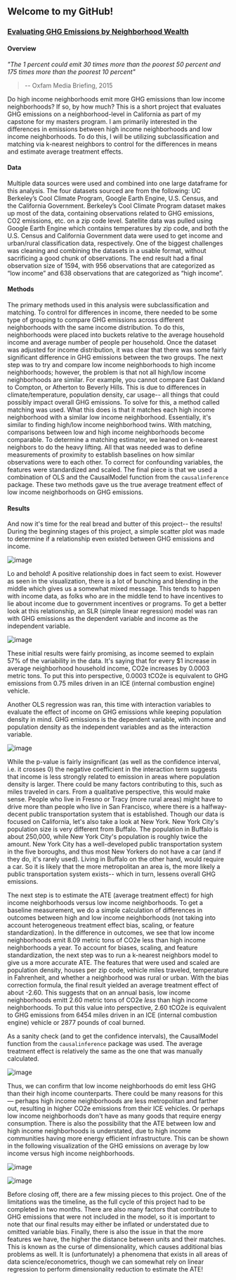 ## Welcome to my GitHub!
### <ins>Evaluating GHG Emissions by Neighborhood Wealth</ins>

#### Overview
*"The 1 percent could emit 30 times more than the poorest 50 percent and 175 times more than the poorest 10 percent"*
<br> 
> -- Oxfam Media Briefing, 2015

Do high income neighborhoods emit more GHG emissions than low income neighborhoods? If so, by how much? This is a short project that evaluates GHG emissions on a neighborhood-level in California as part of my capstone for my masters program. I am primarily interested in the differences in emissions between high income neighborhoods and low income neighborhoods. To do this, I will be utilizing subclassification and matching via k-nearest neighbors to control for the differences in means and estimate average treatment effects. 

#### Data
Multiple data sources were used and combined into one large dataframe for this analysis. The four datasets sourced are from the following: UC Berkeley’s Cool Climate Program, Google Earth Engine, U.S. Census, and the California Government. Berkeley’s Cool Climate Program dataset makes up most of the data, containing observations related to GHG emissions, CO2 emissions, etc. on a zip code level. Satellite data was pulled using Google Earth Engine which contains temperatures by zip code, and both the U.S. Census and California Government data were used to get income and urban/rural classification data, respectively. One of the biggest challenges was cleaning and combining the datasets in a usable format, without sacrificing a good chunk of observations. The end result had a final observation size of 1594, with 956 observations that are categorized as “low income” and 638 observations that are categorized as “high income”.

#### Methods
The primary methods used in this analysis were subclassification and matching. To control for differences in income, there needed to be some type of grouping to compare GHG emissions across different neighborhoods with the same income distribution. To do this, neighborhoods were placed into buckets relative to the average household income and average number of people per household. Once the dataset was adjusted for income distribution, it was clear that there was some fairly significant difference in GHG emissions between the two groups. The next step was to try and compare low income neighborhoods to high income neighborhoods; however, the problem is that not all high/low income neighborhoods are similar. For example, you cannot compare East Oakland to Compton, or Atherton to Beverly Hills. This is due to differences in climate/temperature, population density, car usage-- all things that could possibly impact overall GHG emissions. To solve for this, a method called matching was used. What this does is that it matches each high income neighborhood with a similar low income neighborhood. Essentially, it's similar to finding high/low income neighborhood twins. With matching, comparisons between low and high income neighborhoods become comparable. To determine a matching estimator, we leaned on k-nearest neighbors to do the heavy lifting. All that was needed was to define measurements of proximity to establish baselines on how similar observations were to each other. To correct for confounding variables, the features were standardized and scaled. The final piece is that we used a combination of OLS and the CausalModel function from the `causalinference` package. These two methods gave us the true average treatment effect of low income neighborhoods on GHG emissions.

#### Results
And now it's time for the real bread and butter of this project-- the results! During the beginning stages of this project, a simple scatter plot was made to determine if a relationship even existed between GHG emissions and income.
<br>

![image](https://user-images.githubusercontent.com/65251932/163735451-323453f4-4e76-41c4-812f-c24fb0fc067d.png)

Lo and behold! A positive relationship does in fact seem to exist. However as seen in the visualization, there is a lot of bunching and blending in the middle which gives us a somewhat mixed message. This tends to happen with income data, as folks who are in the middle tend to have incentives to lie about income due to government incentives or programs. To get a better look at this relationship, an SLR (simple linear regression) model was ran with GHG emissions as the dependent variable and income as the independent variable.
<br>

![image](https://user-images.githubusercontent.com/65251932/163735448-83b9b5d5-96c5-4526-825c-fdb843777708.png)

These initial results were fairly promising, as income seemed to explain 57% of the variability in the data. It's saying that for every $1 increase in average neighborhood household income, CO2e increases by 0.0003 metric tons. To put this into perspective, 0.0003 tCO2e is equivalent to GHG emissions from 0.75 miles driven in an ICE (internal combustion engine) vehicle. 

Another OLS regression was ran, this time with interaction variables to evaluate the effect of income on GHG emissions while keeping population density in mind. GHG emissions is the dependent variable, with income and population density as the independent variables and as the interaction variable. 

![image](https://user-images.githubusercontent.com/65251932/163735432-bcbf8688-d9f0-4534-8d7c-150a95eb40c7.png)

While the p-value is fairly insignificant (as well as the confidence interval, i.e. it crosses 0) the negative coefficient in the interaction term suggests that income is less strongly related to emission in areas where population density is larger. There could be many factors contributing to this, such as miles traveled in cars. From a qualitative perspective, this would make sense. People who live in Fresno or Tracy (more rural areas) might have to drive more than people who live in San Francisco, where there is a halfway-decent public transportation system that is established. Though our data is focused on California, let's also take a look at New York. New York City's population size is very different from Buffalo. The population in Buffalo is about 250,000, while New York City's population is roughly twice the amount. New York City has a well-developed public transportation system in the five boroughs, and thus most New Yorkers do not have a car (and if they do, it's rarely used). Living in Buffalo on the other hand, would require a car. So it is likely that the more metropolitan an area is, the more likely a public transportation system exists-- which in turn, lessens overall GHG emissions.

The next step is to estimate the ATE (average treatment effect) for high income neighborhoods versus low income neighborhoods. To get a baseline measurement, we do a simple calculation of differences in outcomes between high and low income neighborhoods (not taking into account heterogeneous treatment effect bias, scaling, or feature standardization). In the difference in outcomes, we see that low income neighborhoods emit 8.09 metric tons of CO2e less than high income neighborhoods a year. To account for biases, scaling, and feature standardization, the next step was to run a k-nearest neighbors model to give us a more accurate ATE. The features that were used and scaled are population density, houses per zip code, vehicle miles traveled, temperature in Fahrenheit, and whether a neighborhood was rural or urban. With the bias correction formula, the final result yielded an average treatment effect of about -2.60. This suggests that on an annual basis, low income neighborhoods emitt 2.60 metric tons of CO2e *less* than high income neighborhoods. To put this value into perspective, 2.60 tCO2e is equivalent to GHG emissions from 6454 miles driven in an ICE (internal combustion engine) vehicle or 2877 pounds of coal burned.

As a sanity check (and to get the confidence intervals), the CausalModel function from the `causalinference` package was used. The average treatment effect is relatively the same as the one that was manually calculated.

![image](https://user-images.githubusercontent.com/65251932/163736614-f276bed2-ed25-4ee1-a1dd-efb3225fee17.png)

Thus, we can confirm that low income neighborhoods do emit less GHG than their high income counterparts. There could be many reasons for this— perhaps high income neighborhoods are less metropolitan and farther out, resulting in higher CO2e emissions from their ICE vehicles. Or perhaps low income neighborhoods don't have as many goods that require energy consumption. There is also the possibility that the ATE between low and high income neighborhoods is understated, due to high income communities having more energy efficient infrastructure. This can be shown in the following visualization of the GHG emissions on average by low income versus high income neighborhoods.

![image](https://user-images.githubusercontent.com/65251932/163736704-02f1c6e7-e2c7-4ec1-b365-4071607e63e7.png)

![image](https://user-images.githubusercontent.com/65251932/163736715-51fcaf1e-7ae2-40a4-85ba-d9c2516cb9a5.png)

Before closing off, there are a few missing pieces to this project. One of the limitations was the timeline, as the full cycle of this project had to be completed in two months. There are also many factors that contribute to GHG emissions that were not included in the model, so it is important to note that our final results may either be inflated or understated due to omitted variable bias. Finally, there is also the issue in that the more features we have, the higher the distance between units and their matches. This is known as the curse of dimensionality, which causes additional bias problems as well. It is (unfortunately) a phenomena that exists in all areas of data science/econometrics, though we can somewhat rely on linear regression to perform dimensionality reduction to estimate the ATE!
